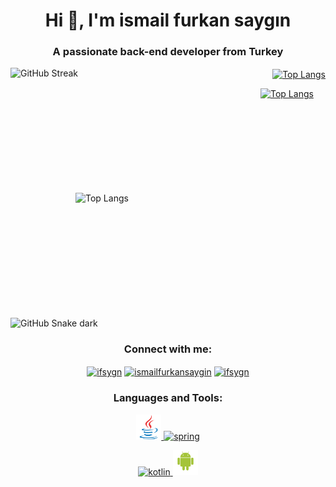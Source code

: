 

<!--
**ifsygn/ifsygn** is a ✨ _special_ ✨ repository because its `README.md` (this file) appears on your GitHub profile.

Here are some ideas to get you started:

- 🔭 I’m currently working on ...
- 🌱 I’m currently learning ...
- 👯 I’m looking to collaborate on ...
- 🤔 I’m looking for help with ...
- 💬 Ask me about ...
- 📫 How to reach me: ...
- 😄 Pronouns: ...
- ⚡ Fun fact: ...
-->



<h1 align="center">Hi 👋, I'm ismail furkan saygın</h1>
<h3 align="center">A passionate back-end developer from Turkey</h3>

<p align="left">
<a href="https://git.io/streak-stats" target="blank"> 
  <img align="left" src="https://streak-stats.demolab.com?user=ifsygn&theme=dark&date_format=M%20j%5B%2C%20Y%5D" alt="GitHub Streak" height="200" width="400" />
  <img align="right" src="https://github-readme-stats.vercel.app/api/top-langs/?username=ifsygn&layout=compact" alt="Top Langs" height="200" width="400" />
  </a>
  
  <p align="right">
<a href="https://github.com/ifsygn/github-readme-stats" target="blank"> <img align="center" src="https://github-readme-stats.vercel.app/api/top-langs/?username=ifsygn&layout=compact" alt="Top Langs" height="200" width="400" /></a>
</p>
</p>



[![Top Langs](https://github-readme-stats.vercel.app/api/top-langs/?username=ifsygn&layout=compact)](https://github.com/ifsygn/github-readme-stats)

![GitHub Snake dark](github-snake-dark.svg#gh-dark-mode-only)


<h3 align="center">Connect with me:</h3>

<p align="center">
<a href="https://twitter.com/ifsygn" target="blank"><img align="center" src="https://raw.githubusercontent.com/rahuldkjain/github-profile-readme-generator/master/src/images/icons/Social/twitter.svg" alt="ifsygn" height="30" width="40" /></a>
<a href="https://linkedin.com/in/ismailfurkansaygin" target="blank"><img align="center" src="https://raw.githubusercontent.com/rahuldkjain/github-profile-readme-generator/master/src/images/icons/Social/linked-in-alt.svg" alt="ismailfurkansaygin" height="30" width="40" /></a>
<a href="https://stackoverflow.com/users/ifsygn" target="blank"><img align="center" src="https://raw.githubusercontent.com/rahuldkjain/github-profile-readme-generator/master/src/images/icons/Social/stack-overflow.svg" alt="ifsygn" height="30" width="40" /></a>
</p>

<h3 align="center">Languages and Tools:</h3>
<p align="center"> 
  <a href="https://www.java.com" target="_blank" rel="noreferrer"> <img src="https://raw.githubusercontent.com/devicons/devicon/master/icons/java/java-original.svg" alt="java" width="40" height="40"/> </a> 
  <a href="https://spring.io/" target="_blank" rel="noreferrer"> <img src="https://www.vectorlogo.zone/logos/springio/springio-icon.svg" alt="spring" width="40" height="40"/> </a> </p>
  </p>
  
  <p align="center"> 
  <a href="https://kotlinlang.org" target="_blank" rel="noreferrer"> <img src="https://www.vectorlogo.zone/logos/kotlinlang/kotlinlang-icon.svg" alt="kotlin" width="40" height="40"/> </a> 
   <a href="https://developer.android.com" target="_blank" rel="noreferrer"> <img src="https://raw.githubusercontent.com/devicons/devicon/master/icons/android/android-original-wordmark.svg" alt="android" width="40" height="40"/> </a> 
  
